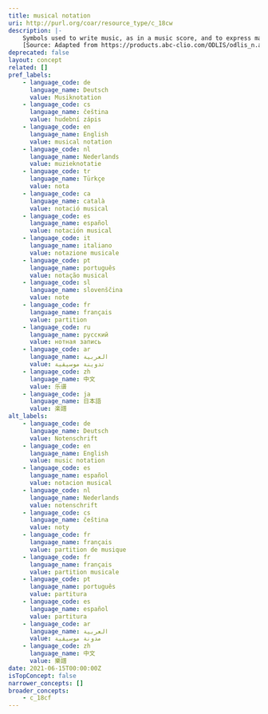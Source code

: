 ```yaml
---
title: musical notation
uri: http://purl.org/coar/resource_type/c_18cw
description: |-
    Symbols used to write music, as in a music score, and to express mathematical concepts.
    [Source: Adapted from https://products.abc-clio.com/ODLIS/odlis_n.aspx]
deprecated: false
layout: concept
related: []
pref_labels:
    - language_code: de
      language_name: Deutsch
      value: Musiknotation
    - language_code: cs
      language_name: čeština
      value: hudební zápis
    - language_code: en
      language_name: English
      value: musical notation
    - language_code: nl
      language_name: Nederlands
      value: muzieknotatie
    - language_code: tr
      language_name: Türkçe
      value: nota
    - language_code: ca
      language_name: català
      value: notació musical
    - language_code: es
      language_name: español
      value: notación musical
    - language_code: it
      language_name: italiano
      value: notazione musicale
    - language_code: pt
      language_name: português
      value: notação musical
    - language_code: sl
      language_name: slovenščina
      value: note
    - language_code: fr
      language_name: français
      value: partition
    - language_code: ru
      language_name: русский
      value: нотная запись
    - language_code: ar
      language_name: العربية
      value: تدوينة موسيقية
    - language_code: zh
      language_name: 中文
      value: 乐谱
    - language_code: ja
      language_name: 日本語
      value: 楽譜
alt_labels:
    - language_code: de
      language_name: Deutsch
      value: Notenschrift
    - language_code: en
      language_name: English
      value: music notation
    - language_code: es
      language_name: español
      value: notacion musical
    - language_code: nl
      language_name: Nederlands
      value: notenschrift
    - language_code: cs
      language_name: čeština
      value: noty
    - language_code: fr
      language_name: français
      value: partition de musique
    - language_code: fr
      language_name: français
      value: partition musicale
    - language_code: pt
      language_name: português
      value: partitura
    - language_code: es
      language_name: español
      value: partitura
    - language_code: ar
      language_name: العربية
      value: مدونة موسيقية
    - language_code: zh
      language_name: 中文
      value: 樂譜
date: 2021-06-15T00:00:00Z
isTopConcept: false
narrower_concepts: []
broader_concepts:
    - c_18cf
---
```



